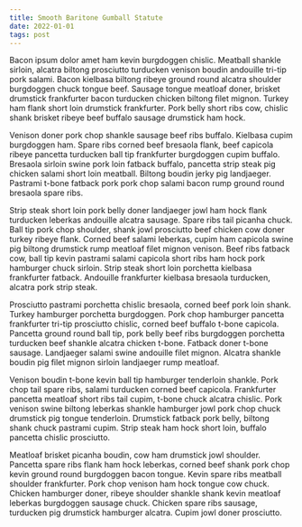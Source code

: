 ```yaml
---
title: Smooth Baritone Gumball Statute
date: 2022-01-01
tags: post
---
```


Bacon ipsum dolor amet ham kevin burgdoggen chislic.  Meatball shankle sirloin, alcatra biltong prosciutto turducken venison boudin andouille tri-tip pork salami.  Bacon kielbasa biltong ribeye ground round alcatra shoulder burgdoggen chuck tongue beef.  Sausage tongue meatloaf doner, brisket drumstick frankfurter bacon turducken chicken biltong filet mignon.  Turkey ham flank short loin drumstick frankfurter.  Pork belly short ribs cow, chislic shank brisket ribeye beef buffalo sausage drumstick ham hock.

Venison doner pork chop shankle sausage beef ribs buffalo.  Kielbasa cupim burgdoggen ham.  Spare ribs corned beef bresaola flank, beef capicola ribeye pancetta turducken ball tip frankfurter burgdoggen cupim buffalo.  Bresaola sirloin swine pork loin fatback buffalo, pancetta strip steak pig chicken salami short loin meatball.  Biltong boudin jerky pig landjaeger.  Pastrami t-bone fatback pork pork chop salami bacon rump ground round bresaola spare ribs.

Strip steak short loin pork belly doner landjaeger jowl ham hock flank turducken leberkas andouille alcatra sausage.  Spare ribs tail picanha chuck.  Ball tip pork chop shoulder, shank jowl prosciutto beef chicken cow doner turkey ribeye flank.  Corned beef salami leberkas, cupim ham capicola swine pig biltong drumstick rump meatloaf filet mignon venison.  Beef ribs fatback cow, ball tip kevin pastrami salami capicola short ribs ham hock pork hamburger chuck sirloin.  Strip steak short loin porchetta kielbasa frankfurter fatback.  Andouille frankfurter kielbasa bresaola turducken, alcatra pork strip steak.

Prosciutto pastrami porchetta chislic bresaola, corned beef pork loin shank.  Turkey hamburger porchetta burgdoggen.  Pork chop hamburger pancetta frankfurter tri-tip prosciutto chislic, corned beef buffalo t-bone capicola.  Pancetta ground round ball tip, pork belly beef ribs burgdoggen porchetta turducken beef shankle alcatra chicken t-bone.  Fatback doner t-bone sausage.  Landjaeger salami swine andouille filet mignon.  Alcatra shankle boudin pig filet mignon sirloin landjaeger rump meatloaf.

Venison boudin t-bone kevin ball tip hamburger tenderloin shankle.  Pork chop tail spare ribs, salami turducken corned beef capicola.  Frankfurter pancetta meatloaf short ribs tail cupim, t-bone chuck alcatra chislic.  Pork venison swine biltong leberkas shankle hamburger jowl pork chop chuck drumstick pig tongue tenderloin.  Drumstick fatback pork belly, biltong shank chuck pastrami cupim.  Strip steak ham hock short loin, buffalo pancetta chislic prosciutto.

Meatloaf brisket picanha boudin, cow ham drumstick jowl shoulder.  Pancetta spare ribs flank ham hock leberkas, corned beef shank pork chop kevin ground round burgdoggen bacon tongue.  Kevin spare ribs meatball shoulder frankfurter.  Pork chop venison ham hock tongue cow chuck.  Chicken hamburger doner, ribeye shoulder shankle shank kevin meatloaf leberkas burgdoggen sausage chuck.  Chicken spare ribs sausage, turducken pig drumstick hamburger alcatra.  Cupim jowl doner prosciutto.
